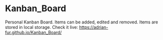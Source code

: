 # Kanban_Board
Personal Kanban Board.
Items can be added, edited and removed.
Items are stored in local storage.
Check it live: https://adrian-fur.github.io/Kanban_Board/
